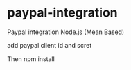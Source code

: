 # paypal-integration
Paypal integration Node.js (Mean Based)

add paypal client id and scret

Then 
npm install
